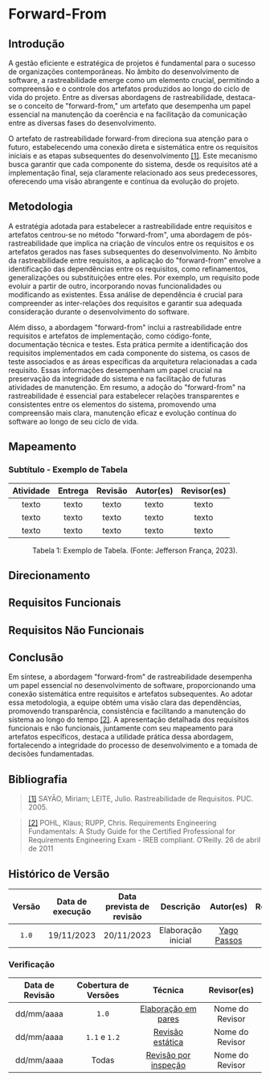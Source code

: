 # Forward-From

## Introdução

A gestão eficiente e estratégica de projetos é fundamental para o sucesso de organizações contemporâneas. No âmbito do desenvolvimento de software, a rastreabilidade emerge como um elemento crucial, permitindo a compreensão e o controle dos artefatos produzidos ao longo do ciclo de vida do projeto. Entre as diversas abordagens de rastreabilidade, destaca-se o conceito de "forward-from," um artefato que desempenha um papel essencial na manutenção da coerência e na facilitação da comunicação entre as diversas fases do desenvolvimento.

O artefato de rastreabilidade forward-from direciona sua atenção para o futuro, estabelecendo uma conexão direta e sistemática entre os requisitos iniciais e as etapas subsequentes do desenvolvimento <a id="a" href="#aa">[1]</a>. Este mecanismo busca garantir que cada componente do sistema, desde os requisitos até a implementação final, seja claramente relacionado aos seus predecessores, oferecendo uma visão abrangente e contínua da evolução do projeto.

## Metodologia
A estratégia adotada para estabelecer a rastreabilidade entre requisitos e artefatos centrou-se no método "forward-from", uma abordagem de pós-rastreabilidade que implica na criação de vínculos entre os requisitos e os artefatos gerados nas fases subsequentes do desenvolvimento. No âmbito da rastreabilidade entre requisitos, a aplicação do "forward-from" envolve a identificação das dependências entre os requisitos, como refinamentos, generalizações ou substituições entre eles. Por exemplo, um requisito pode evoluir a partir de outro, incorporando novas funcionalidades ou modificando as existentes. Essa análise de dependência é crucial para compreender as inter-relações dos requisitos e garantir sua adequada consideração durante o desenvolvimento do software.

Além disso, a abordagem "forward-from" inclui a rastreabilidade entre requisitos e artefatos de implementação, como código-fonte, documentação técnica e testes. Esta prática permite a identificação dos requisitos implementados em cada componente do sistema, os casos de teste associados e as áreas específicas da arquitetura relacionadas a cada requisito. Essas informações desempenham um papel crucial na preservação da integridade do sistema e na facilitação de futuras atividades de manutenção. Em resumo, a adoção do "forward-from" na rastreabilidade é essencial para estabelecer relações transparentes e consistentes entre os elementos do sistema, promovendo uma compreensão mais clara, manutenção eficaz e evolução contínua do software ao longo de seu ciclo de vida.

## Mapeamento

### Subtítulo - Exemplo de Tabela

| Atividade | Entrega | Revisão | Autor(es) | Revisor(es) |
| :-------: | :-----: | :-----: | :-------: | :---------: |
|   texto   |  texto  |  texto  |   texto   |    texto    |
|   texto   |  texto  |  texto  |   texto   |    texto    |
|   texto   |  texto  |  texto  |   texto   |    texto    |

<div style="text-align: center">
<p> Tabela 1: Exemplo de Tabela. (Fonte: Jefferson França, 2023).</p>
</div>

## Direcionamento

## Requisitos Funcionais

## Requisitos Não Funcionais

## Conclusão

Em síntese, a abordagem "forward-from" de rastreabilidade desempenha um papel essencial no desenvolvimento de software, proporcionando uma conexão sistemática entre requisitos e artefatos subsequentes. Ao adotar essa metodologia, a equipe obtém uma visão clara das dependências, promovendo transparência, consistência e facilitando a manutenção do sistema ao longo do tempo <a id="bb" href="#b">[2]</a>. A apresentação detalhada dos requisitos funcionais e não funcionais, juntamente com seu mapeamento para artefatos específicos, destaca a utilidade prática dessa abordagem, fortalecendo a integridade do processo de desenvolvimento e a tomada de decisões fundamentadas.

## Bibliografia

><a id="aa" href="#a">[1]</a> SAYÃO, Miriam; LEITE, Julio. Rastreabilidade de Requisitos. PUC. 2005.

><a id="bb" href="#b">[2]</a> POHL, Klaus; RUPP, Chris. Requirements Engineering Fundamentals: A Study Guide for the Certified Professional for Requirements Engineering Exam - IREB compliant. O′Reilly. 26 de abril de 2011


## Histórico de Versão

| Versão | Data de execução | Data prevista de revisão |       Descrição      |         Autor(es)      |       Revisado          |
| :----: | :--------------: | :-------------: | :------------------------: | :----------------: | :-----------: |
| `1.0`  |    19/11/2023    |   20/11/2023    |   Elaboração inicial    | [Yago Passos](https://github.com/yagompassos) | <input type="checkbox" enabled checked /> |

### Verificação

| Data de Revisão | Cobertura de Versões  |          Técnica         |     Revisor(es)    |
| :------------: | :-------------: | :--------------------------: |  :---------------: |
|   dd/mm/aaaa   |    `1.0`   |    [Elaboração em pares](../verificacao/revisoes.md)      |  Nome do Revisor |
|   dd/mm/aaaa   |  `1.1` e `1.2` |    [Revisão estática](../verificacao/revisoes.md)   |  Nome do Revisor |
|   dd/mm/aaaa   |  Todas  |    [Revisão por inspeção](<!-- linkar o artefato de verificação aqui -->)    |  Nome do Revisor |